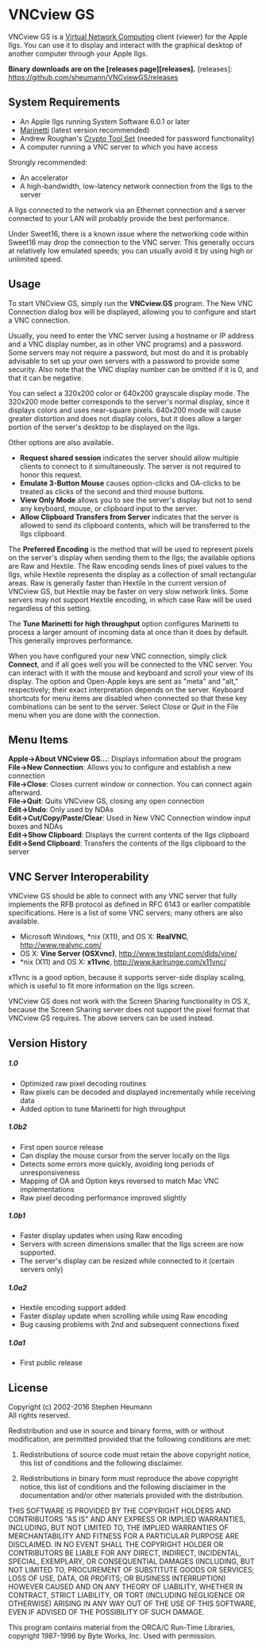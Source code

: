 VNCview GS
==========

VNCview GS is a [Virtual Network Computing][0] client (viewer) for the Apple IIgs.  You can use it to display and interact with the graphical desktop of another computer through your Apple IIgs.

[0]: https://en.wikipedia.org/wiki/Virtual_Network_Computing

__Binary downloads are on the [releases page][releases].__
[releases]: https://github.com/sheumann/VNCviewGS/releases

System Requirements
-------------------
* An Apple IIgs running System Software 6.0.1 or later
* [Marinetti][1] (latest version recommended)
* Andrew Roughan's [Crypto Tool Set][2] (needed for password functionality)
* A computer running a VNC server to which you have access  

Strongly recommended:

* An accelerator
* A high-bandwidth, low-latency network connection from the IIgs to the server

A IIgs connected to the network via an Ethernet connection and a server connected to your LAN will probably provide the best performance.

Under Sweet16, there is a known issue where the networking code within Sweet16 may drop the connection to the VNC server.  This generally occurs at relatively low emulated speeds; you can usually avoid it by using high or unlimited speed.

[1]: http://www.apple2.org/marinetti/
[2]: http://members.iinet.net.au/~kalandi/apple/crypto.html


Usage
-----
To start VNCview GS, simply run the __VNCview.GS__ program.  The New VNC Connection dialog box will be displayed, allowing you to configure and start a VNC connection.

Usually, you need to enter the VNC server (using a hostname or IP address and a VNC display number, as in other VNC programs) and a password.  Some servers may not require a password, but most do and it is probably advisable to set up your own servers with a password to provide some security.  Also note that the VNC display number can be omitted if it is 0, and that it can be negative.

You can select a 320x200 color or 640x200 grayscale display mode.  The 320x200 mode better corresponds to the server's normal display, since it displays colors and uses near-square pixels.  640x200 mode will cause greater distortion and does not display colors, but it does allow a larger portion of the server's desktop to be displayed on the IIgs.

Other options are also available.
* __Request shared session__ indicates the server should allow multiple clients to connect to it simultaneously.  The server is not required to honor this request.
* __Emulate 3-Button Mouse__ causes option-clicks and OA-clicks to be  treated as clicks of the second and third mouse buttons.
* __View Only Mode__ allows you to see the server's display but not to send any keyboard, mouse, or clipboard input to the server.
* __Allow Clipboard Transfers from Server__ indicates that the server is allowed to send its clipboard contents, which will be transferred to the IIgs clipboard.

The __Preferred Encoding__ is the method that will be used to represent pixels on the server's display when sending them to the IIgs; the available options are Raw and Hextile.  The Raw encoding sends lines of pixel values to the IIgs, while Hextile represents the display as a collection of small rectangular areas.  Raw is generally faster than Hextile in the current version of VNCview GS, but Hextile may be faster on very slow network links.  Some servers may not support Hextile encoding, in which case Raw will be used regardless of this setting.

The __Tune Marinetti for high throughput__ option configures Marinetti to process a larger amount of incoming data at once than it does by default.  This generally improves performance.

When you have configured your new VNC connection, simply click __Connect__, and if all goes well you will be connected to the VNC server.  You can interact with it with the mouse and keyboard and scroll your view of its display.  The option and Open-Apple keys are sent as "meta" and "alt," respectively; their exact interpretation depends on the server.  Keyboard shortcuts for menu items are disabled when connected so that these key combinations can be sent to the server.  Select _Close_ or _Quit_ in the File menu when you are done with the connection.

Menu Items
----------
__Apple->About VNCview GS...__: Displays information about the program  
__File->New Connection__: Allows you to configure and establish a new connection  
__File->Close__: Closes current window or connection.  You can connect again afterward.  
__File->Quit__: Quits VNCview GS, closing any open connection  
__Edit->Undo__: Only used by NDAs  
__Edit->Cut/Copy/Paste/Clear__: Used in New VNC Connection window input boxes and NDAs  
__Edit->Show Clipboard__: Displays the current contents of the IIgs clipboard  
__Edit->Send Clipboard__: Transfers the contents of the IIgs clipboard to the server  

VNC Server Interoperability
---------------------------
VNCview GS should be able to connect with any VNC server that fully implements the RFB protocol as defined in RFC 6143 or earlier compatible specifications.  Here is a list of some VNC servers; many others are also available.

* Microsoft Windows, *nix (X11), and OS X: __RealVNC__, http://www.realvnc.com/
* OS X: __Vine Server (OSXvnc)__, http://www.testplant.com/dlds/vine/
* *nix (X11) and OS X: __x11vnc__, http://www.karlrunge.com/x11vnc/

x11vnc is a good option, because it supports server-side display scaling, which is useful to fit more information on the IIgs screen.

VNCview GS does not work with the Screen Sharing functionality in OS X, because the Screen Sharing server does not support the pixel format that VNCview GS requires.  The above servers can be used instead.

Version History
---------------
##### 1.0
* Optimized raw pixel decoding routines
* Raw pixels can be decoded and displayed incrementally while receiving data
* Added option to tune Marinetti for high throughput

##### 1.0b2
* First open source release
* Can display the mouse cursor from the server locally on the IIgs
* Detects some errors more quickly, avoiding long periods of unresponsiveness
* Mapping of OA and Option keys reversed to match Mac VNC implementations
* Raw pixel decoding performance improved slightly

##### 1.0b1
* Faster display updates when using Raw encoding
* Servers with screen dimensions smaller that the IIgs screen are now supported.
* The server's display can be resized while connected to it (certain servers only)

##### 1.0a2
* Hextile encoding support added
* Faster display update when scrolling while using Raw encoding
* Bug causing problems with 2nd and subsequent connections fixed

##### 1.0a1
* First public release

License
-------
Copyright (c) 2002-2016 Stephen Heumann  
All rights reserved.

Redistribution and use in source and binary forms, with or without modification, are permitted provided that the following conditions are met:

1. Redistributions of source code must retain the above copyright notice, this list of conditions and the following disclaimer.

2. Redistributions in binary form must reproduce the above copyright notice, this list of conditions and the following disclaimer in the documentation and/or other materials provided with the distribution.

THIS SOFTWARE IS PROVIDED BY THE COPYRIGHT HOLDERS AND CONTRIBUTORS "AS IS" AND ANY EXPRESS OR IMPLIED WARRANTIES, INCLUDING, BUT NOT LIMITED TO, THE IMPLIED WARRANTIES OF MERCHANTABILITY AND FITNESS FOR A PARTICULAR PURPOSE ARE DISCLAIMED. IN NO EVENT SHALL THE COPYRIGHT HOLDER OR CONTRIBUTORS BE LIABLE FOR ANY DIRECT, INDIRECT, INCIDENTAL, SPECIAL, EXEMPLARY, OR CONSEQUENTIAL DAMAGES (INCLUDING, BUT NOT LIMITED TO, PROCUREMENT OF SUBSTITUTE GOODS OR SERVICES; LOSS OF USE, DATA, OR PROFITS; OR BUSINESS INTERRUPTION) HOWEVER CAUSED AND ON ANY THEORY OF LIABILITY, WHETHER IN CONTRACT, STRICT LIABILITY, OR TORT (INCLUDING NEGLIGENCE OR OTHERWISE) ARISING IN ANY WAY OUT OF THE USE OF THIS SOFTWARE, EVEN IF ADVISED OF THE POSSIBILITY OF SUCH DAMAGE.
 
This program contains material from the ORCA/C Run-Time Libraries, copyright 1987-1996 by Byte Works, Inc.  Used with permission.
